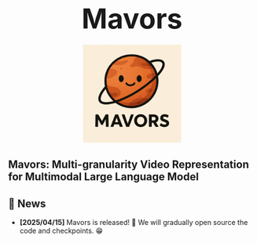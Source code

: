 <div align="center">

# <span style="font-size: 2em;">**Mavors**</span>

<img src="./src/images/mavors.png" alt="Project Logo" width="200">

</div>

## Mavors: Multi-granularity Video Representation for Multimodal Large Language Model

## 📢 News
- **[2025/04/15]** Mavors is released! 🎉 We will gradually open source the code and checkpoints. 😁